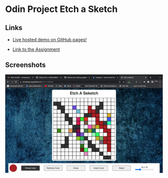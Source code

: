 # Odin Project Etch a Sketch

## Links

- [Live hosted demo on GitHub pages!](https://amukayoung.github.io/Etch-a-Sketch/)

- [Link to the Assignment](https://www.theodinproject.com/lessons/foundations-etch-a-sketch)

## Screenshots

![](./images/screensketch.png)
